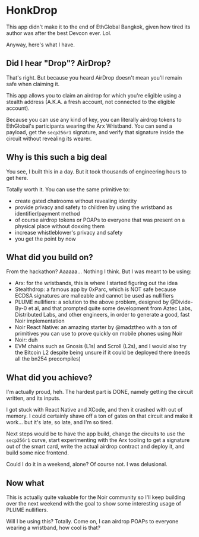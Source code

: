 # HonkDrop

This app didn't make it to the end of EthGlobal Bangkok, given how tired its author was after the best Devcon ever. Lol.

Anyway, here's what I have.

## Did I hear "Drop"? AirDrop?

That's right. But because you heard AirDrop doesn't mean you'll remain safe when claiming it.

This app allows you to claim an airdrop for which you're eligible using a stealth address (A.K.A. a fresh account, not connected to the eligible account).

Because you can use any kind of key, you can literally airdrop tokens to EthGlobal's participants wearing the Arx Wristband. You can send a payload, get the `secp256r1` signature, and verify that signature inside the circuit without revealing its wearer.

## Why is this such a big deal

You see, I built this in a day. But it took thousands of engineering hours to get here.

Totally worth it. You can use the same primitive to:

- create gated chatrooms without revealing identity
- provide privacy and safety to children by using the wristband as identifier/payment method
- of course airdrop tokens or POAPs to everyone that was present on a physical place without doxxing them
- increase whistleblower's privacy and safety
- you get the point by now

## What did you build on?

From the hackathon? Aaaaaa... Nothing I think. But I was meant to be using:

- Arx: for the wristbands, this is where I started figuring out the idea
- Stealthdrop: a famous app by 0xParc, which is NOT safe because ECDSA signatures are malleable and cannot be used as nullifiers
- PLUME nullifiers: a solution to the above problem, designed by @Divide-By-0 et al, and that prompted quite some development from Aztec Labs, Distributed Labs, and other engineers, in order to generate a good, fast Noir implementation
- Noir React Native: an amazing starter by @madztheo with a ton of primitives you can use to prove quickly on mobile phones using Noir
- Noir: duh
- EVM chains such as Gnosis (L1s) and Scroll (L2s), and I would also try the Bitcoin L2 despite being unsure if it could be deployed there (needs all the bn254 precompiles)

## What did you achieve?

I'm actually proud, heh. The hardest part is DONE, namely getting the circuit written, and its inputs.

I got stuck with React Native and XCode, and then it crashed with out of memory. I could certainly shave off a ton of gates on that circuit and make it work... but it's late, so late, and I'm so tired.

Next steps would be to have the app build, change the circuits to use the `secp256r1` curve, start experimenting with the Arx tooling to get a signature out of the smart card, write the actual airdrop contract and deploy it, and build some nice frontend.

Could I do it in a weekend, alone? Of course not. I was delusional.

## Now what

This is actually quite valuable for the Noir community so I'll keep building over the next weekend with the goal to show some interesting usage of PLUME nullifiers.

Will I be using this? Totally. Come on, I can airdrop POAPs to everyone wearing a wristband, how cool is that?
